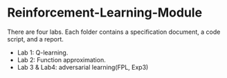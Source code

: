 # Reinforcement-Learning-Module

There are four labs. Each folder contains a specification document, a code script, and a report.

* Lab 1: Q-learning.
* Lab 2: Function approximation.
* Lab 3 & Lab4: adversarial learning(FPL, Exp3)
